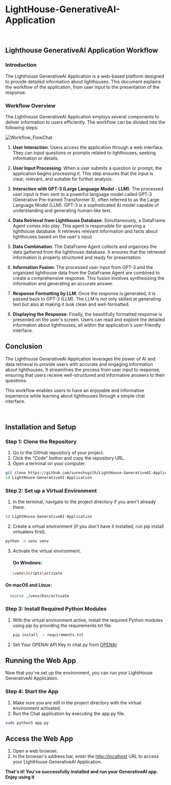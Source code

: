 # LightHouse-GenerativeAI-Application
<br> 

## Lighthouse GenerativeAI Application Workflow

### Introduction

The Lighthouse GenerativeAI Application is a web-based platform designed to provide detailed information about lighthouses. This document explains the workflow of the application, from user input to the presentation of the response.

### Workflow Overview

The Lighthouse GenerativeAI Application employs several components to deliver information to users efficiently. The workflow can be divided into the following steps:

![Workflow_FlowChat](https://i.imgur.com/vR7wwyp.png)


1. **User Interaction**: Users access the application through a web interface. They can input questions or prompts related to lighthouses, seeking information or details.

2. **User Input Processing**: When a user submits a question or prompt, the application begins processing it. This step ensures that the input is clear, relevant, and suitable for further analysis.

3. **Interaction with GPT-3 (Large Language Model - LLM)**: The processed user input is then sent to a powerful language model called GPT-3 (Generative Pre-trained Transformer 3), often referred to as the Large Language Model (LLM). GPT-3 is a sophisticated AI model capable of understanding and generating human-like text.

4. **Data Retrieval from Lighthouse Database**: Simultaneously, a DataFrame Agent comes into play. This agent is responsible for querying a lighthouse database. It retrieves relevant information and facts about lighthouses based on the user's input.

5. **Data Combination**: The DataFrame Agent collects and organizes the data gathered from the lighthouse database. It ensures that the retrieved information is properly structured and ready for presentation.

6. **Information Fusion**: The processed user input from GPT-3 and the organized lighthouse data from the DataFrame Agent are combined to create a comprehensive response. This fusion involves synthesizing the information and generating an accurate answer.

7. **Response Formatting by LLM**: Once the response is generated, it is passed back to GPT-3 (LLM). The LLM is not only skilled at generating text but also at making it look clean and well-formatted.

8. **Displaying the Response**: Finally, the beautifully formatted response is presented on the user's screen. Users can read and explore the detailed information about lighthouses, all within the application's user-friendly interface.

## Conclusion

The Lighthouse GenerativeAI Application leverages the power of AI and data retrieval to provide users with accurate and engaging information about lighthouses. It streamlines the process from user input to response, ensuring that users receive well-structured and informative answers to their questions.

This workflow enables users to have an enjoyable and informative experience while learning about lighthouses through a simple chat interface.

<br>

## Installation and Setup

### Step 1: Clone the Repository

1. Go to the GitHub repository of your project.
2. Click the "Code" button and copy the repository URL.
3. Open a terminal on your computer.

```bash
git clone https://github.com/sureshsgith/LightHouse-GenerativeAI-Application.git
cd LightHouse-GenerativeAI-Application
```

### Step 2: Set up a Virtual Environment

1. In the terminal, navigate to the project directory if you aren't already there.
```bash
cd LightHouse-GenerativeAI-Application
```
2. Create a virtual environment (if you don't have it installed, run pip install virtualenv first).
```bash
python -m venv venv
```
3. Activate the virtual environment.
   #### On Windows:
  ```bash
    .\venv\Scripts\activate
  ```
   #### On macOS and Linux:
  ```bash
    source ./venv/bin/activate
  ```
### Step 3: Install Required Python Modules
1. With the virtual environment active, install the required Python modules using pip by providing the requirements.txt file.
   ```bash
   pip install -r requirements.txt
   ```
2. Set Your OPENAI API Key in chat.py from [OPENAI](https://platform.openai.com/account/api-keys)
## Running the Web App
Now that you've set up the environment, you can run your LightHouse GenerativeAI Application.

### Step 4: Start the App
1. Make sure you are still in the project directory with the virtual environment activated.
2. Run the Chat application by executing the app.py file.
```bash
sudo python3 app.py
```
## Access the Web App

1. Open a web browser.
2. In the browser's address bar, enter the [http://localhost](http://localhost) URL to access your LightHouse GenerativeAI Application.

**That's it! You've successfully installed and run your GenerativeAI app. Enjoy using it** 


